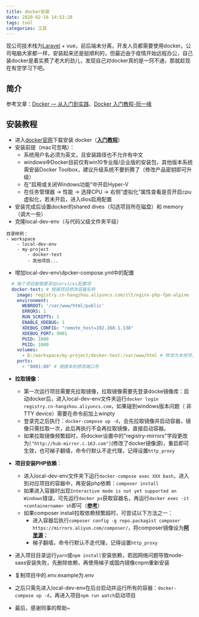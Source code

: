```yaml
---
title: docker安装
date: 2020-02-16 14:53:28
tags: tool
categories: 工具
---
```


现公司技术栈为[Laravel](https://learnku.com/docs/laravel/6.x) + vue，前后端未分离，开发人员都需要使用docker。公司电脑大家都一样，安装起来还是挺顺利的，但最近由于疫情开始远程办公，自己装docker是着实费了老大的劲儿，发现自己对docker真的是一窍不通，那就趁现在有空学习下吧。

<!--more-->

## 简介

参考文章：[Docker — 从入门到实践](https://github.com/yeasy/docker_practice)、[Docker 入门教程-阮一峰](https://www.ruanyifeng.com/blog/2018/02/docker-tutorial.html)


## 安装教程
- 进入[docker官网](https://hub.docker.com/?overlay=onboarding)下载安装 docker（[__入门教程__](https://www.ruanyifeng.com/blog/2018/02/docker-tutorial.html)）
- 安装前提（mac可忽略）：
  - 系统用户名必须为英文，且安装路径也不允许有中文
  - windows中Docker目前仅有win10专业版/企业版的安装包，其他版本系统需安装Docker Toolbox，建议升级系统不要折腾了（修改产品密钥即可升级）
  - 在“启用或关闭Windows功能”中开启Hyper-V
  - 在任务管理器 → 性能 → 选择CPU → 右侧“虚拟化”属性查看是否开启cpu虚拟化，若未开启，进入dios启用配置
- 安装完成后设置docker的shared dives（勾选项目所在磁盘）和 memory（调大一些）
- 克隆local-dev-env（与代码父级文件夹平级）
```text
目录样例：
- workspace
    - local-dev-env
    - my-project
        - docker-test
        - 其他项目...
```
- 增加local-dev-env\dpcker-compose.yml中的配置
```yaml
  # 每个项目都需要添加services配置项
  docker-test: # 根据项目修改容器名称
    image: registry.cn-hangzhou.aliyuncs.com/zlt/nginx-php-fpm-alpine
    environment:
      WEBROOT: '/var/www/html/public'
      ERRORS: 1
      RUN_SCRIPTS: 1
      ENABLE_XDEBUG: 1
      XDEBUG_CONFIG: "remote_host=192.168.1.138"
      XDEBUG_PORT: 9001
      PUID: 1000
      PGID: 1000
    volumes:
      - D:/workspace/my-project/docker-test:/var/www/html # 修改为本地项目地址
    ports:
      - "8001:80" # 根据本机修改端口号
```
- **拉取镜像**：
  - 第一次运行项目需要先拉取镜像，拉取镜像需要先登录docke镜像库：启动docker后，进入local-dev-env文件夹运行`docker login registry.cn-hangzhou.aliyuncs.com`，如果碰到windows版本问题（ 非TTY device）需要在命令前加上winpty
  - 登录完之后执行：`docker-compose up -d`，会先拉取镜像并启动容器，镜像只需拉取一次，此后再执行不会再拉取镜像，直接启动容器。
  - 如果拉取镜像频繁超时，将docker设置中的"registry-mirrors"字段更改为`["http://hub-mirror.c.163.com"]`(修改了docker镜像源)，重启即可生效，也可梯子翻墙，命令行默认不走代理，记得设置`http_proxy`

- **项目安装PHP依赖**：
  - 进入local-dev-env文件夹下运行`docker-compose exec XXX bash`，进入到对应项目的容器中，再安装php依赖：`composer install`
  - 如果进入容器时出现`Interactive mode is not yet supported on Windows`错误，可先运行`docker ps`获取容器名，再运行`docker exec -it <containername> sh`即可（[__参考__](https://github.com/wodby/docker4drupal/issues/41)）
  - 如果composer install拉取依赖频繁超时，可尝试以下方法之一：
    - 进入容器后执行`composer config -g repo.packagist composer https://mirrors.aliyun.com/composer/`，将composer镜像设为[__阿里源__](https://developer.aliyun.com/composer)；
    - 梯子翻墙，命令行默认不走代理，记得设置`http_proxy`
- 进入项目目录运行`yarn`或`npm install`安装依赖，若因网络问题导致node-sass安装失败，先删除依赖，再使用梯子或国内镜像cnpm重新安装
- 复制项目中的.env.example为.env
- 之后只需先进入local-dev-env在后台启动并运行所有的容器：`docker-compose up -d`，再进入项目`npm run watch`启动项目
- 最后，感谢同事的帮助~